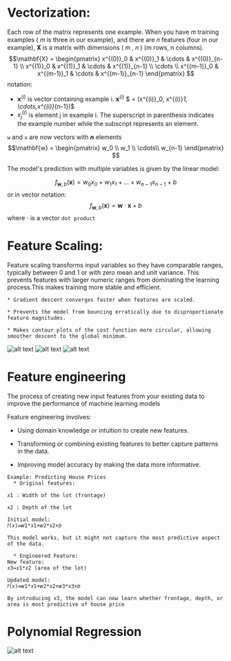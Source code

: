 # Vectorization:
Each row of the matrix represents one example. When you have  𝑚
  training examples (  𝑚
  is three in our example), and there are  𝑛
  features (four in our example),  𝐗
  is a matrix with dimensions ( 𝑚
 ,  𝑛
 ) (m rows, n columns).
$$\mathbf{X} = 
\begin{pmatrix}
 x^{(0)}_0 & x^{(0)}_1 & \cdots & x^{(0)}_{n-1} \\ 
 x^{(1)}_0 & x^{(1)}_1 & \cdots & x^{(1)}_{n-1} \\
 \cdots \\
 x^{(m-1)}_0 & x^{(m-1)}_1 & \cdots & x^{(m-1)}_{n-1} 
\end{pmatrix}
$$
notation:
- $\mathbf{x}^{(i)}$ is vector containing example i. $\mathbf{x}^{(i)}$ $ = (x^{(i)}_0, x^{(i)}_1, \cdots,x^{(i)}_{n-1})$
- $x^{(i)}_j$ is element j in example i. The superscript in parenthesis indicates the example number while the subscript represents an element.  

```w``` and ```x``` are now vectors with ***n*** elements
$$\mathbf{w} = \begin{pmatrix}
w_0 \\ 
w_1 \\
\cdots\\
w_{n-1}
\end{pmatrix}
$$

The model's prediction with multiple variables is given by the linear model:

$$ f_{\mathbf{w},b}(\mathbf{x}) =  w_0x_0 + w_1x_1 +... + w_{n-1}x_{n-1} + b \tag{1}$$
or in vector notation:
$$ f_{\mathbf{w},b}(\mathbf{x}) = \mathbf{w} \cdot \mathbf{x} + b  \tag{2} $$
where $\cdot$ is a vector `dot product`

# Feature Scaling:

Feature scaling transforms input variables so they have comparable ranges, typically between 0 and 1 or with zero mean and unit variance. This prevents features with larger numeric ranges from dominating the learning process.This makes training more stable and efficient.

    * Gradient descent converges faster when features are scaled.

    * Prevents the model from bouncing erratically due to disproportionate feature magnitudes.

    * Makes contour plots of the cost function more circular, allowing smoother descent to the global minimum.

![alt text](img/image-9.png)
![alt text](img/image-10.png)
![alt text](img/image-11.png)

# Feature engineering
The process of creating new input features from your existing data to improve the performance of machine learning models

Feature engineering involves:

  * Using domain knowledge or intuition to create new features.

  * Transforming or combining existing features to better capture patterns in the data.

  * Improving model accuracy by making the data more informative.

```
Example: Predicting House Prices
  * Original features:

𝑥1 : Width of the lot (frontage)

𝑥2 : Depth of the lot

Initial model: 
𝑓(𝑥)=𝑤1*𝑥1+𝑤2*𝑥2+𝑏

This model works, but it might not capture the most predictive aspect of the data.

  * Engineered Feature:
New feature: 
𝑥3=𝑥1*𝑥2 (area of the lot)

Updated model: 
𝑓(𝑥)=𝑤1*𝑥1+𝑤2*𝑥2+𝑤3*𝑥3+𝑏

By introducing 𝑥3, the model can now learn whether frontage, depth, or area is most predictive of house price
```

# Polynomial Regression
![alt text](img/image-12.png)